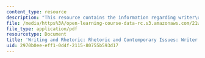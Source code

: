 ```yaml
---
content_type: resource
description: "This resource contains the information regarding writer\u2019s letter."
file: /media/https%3A/open-learning-course-data-rc.s3.amazonaws.com/21w-011-writing-and-rhetoric-rhetoric-and-contemporary-issues-fall-2015/2970b0eeeff10d4f211580755b593d17_MIT21W_011F15_Writers.pdf
file_type: application/pdf
resourcetype: Document
title: 'Writing and Rhetoric: Rhetoric and Contemporary Issues: Writer''s Letter'
uid: 2970b0ee-eff1-0d4f-2115-80755b593d17
---
```

